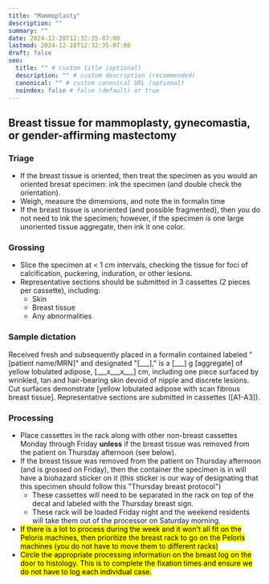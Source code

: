 ```yaml
---
title: "Mammoplasty"
description: ""
summary: ""
date: 2024-12-28T12:32:35-07:00
lastmod: 2024-12-28T12:32:35-07:00
draft: false
seo:
  title: "" # custom title (optional)
  description: "" # custom description (recommended)
  canonical: "" # custom canonical URL (optional)
  noindex: false # false (default) or true
---
```

## Breast tissue for mammoplasty, gynecomastia, or gender-affirming mastectomy

### Triage
- If the breast tissue is oriented, then treat the specimen as you would an oriented bresat specimen: ink the specimen (and double check the orientation).
- Weigh, measure the dimensions, and note the in formalin time
- If the breast tissue is unoriented (and possible fragmented), then you do not need to ink the specimen; however, if the specimen is one large unoriented tissue aggregate, then ink it one color.

### Grossing
- Slice the specimen at < 1 cm intervals, checking the tissue for foci of calcification, puckering, induration, or other lesions.
- Representative sections should be submitted in 3 cassettes (2 pieces per cassette), including:
  - Skin
  - Breast tissue
  - Any abnormalities

### Sample dictation
Received fresh and subsequently placed in a formalin contained labeled "\[patient name/MRN\]" and designated "\[\_\_\_\]," is a \[\_\_\_\] g [aggregate] of yellow lobulated adipose, \[\_\_\_x\_\_\_x\_\_\_\] cm, including one piece surfaced by wrinkled, tan and hair-bearing skin devoid of nipple and discrete lesions. Cut surfaces demonstrate [yellow lobulated adipose with scan fibrous breast tissue]. Representative sections are submitted in cassettes ([A1-A3]).

### Processing
- Place cassettes in the rack along with other non-breast cassettes Monday through Friday **unless** if the breast tissue was removed from the patient on Thursday afternoon (see below).
- If the breast tissue was removed from the patient on Thursday afternoon (and is grossed on Friday), then the container the specimen is in will have a biohazard sticker on it (this sticker is our way of designating that this specimen should follow this "Thursday breast protocol")
  - These cassettes will need to be separated in the rack on top of the decal and labeled with the Thursday breast sign.
  - These rack will be loaded Friday night and the weekend residents will take them out of the processor on Saturday morning.
- <mark>If there is a lot to process during the week and it won't all fit on the Peloris machines, then prioritize the breast rack to go on the Peloris machines (you do not have to move them to different racks)</mark>
- <mark>Circle the appropriate processing information on the breast log on the door to histology. This is to complete the fixation times and ensure we do not have to log each individual case.</mark>

